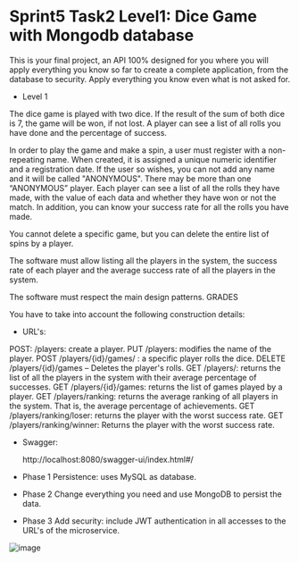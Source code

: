 # Sprint5 Task2 Level1:  Dice Game with Mongodb database

This is your final project, an API 100% designed for you where you will apply
everything you know so far to create a complete application, from
the database to security. Apply everything you know even what is not asked for.

- Level 1

The dice game is played with two dice. If the result of the sum of both dice is 7,
the game will be won, if not lost. A player can see a list of all rolls
you have done and the percentage of success.

In order to play the game and make a spin, a user must register with a non-repeating name. When created, it is assigned a
unique numeric identifier and a registration date. If the user so wishes, you can not add any name and it will be called
 "ANONYMOUS". There may be more than one “ANONYMOUS” player.
Each player can see a list of all the rolls they have made, with the value of each data and whether they have won or not
 the match. In addition, you can know your success rate for all the rolls you have made.

You cannot delete a specific game, but you can delete the entire list of spins by a player.

The software must allow listing all the players in the system, the success rate of each player and the average success rate of all the players in the system.

The software must respect the main design patterns.
GRADES

You have to take into account the following construction details:

- URL's:

POST: /players: create a player.
PUT /players: modifies the name of the player.
POST /players/{id}/games/ : a specific player rolls the dice.
DELETE /players/{id}/games – Deletes the player's rolls.
GET /players/: returns the list of all the players in the system with their average percentage of successes.
GET /players/{id}/games: returns the list of games played by a player.
GET /players/ranking: returns the average ranking of all players in the system. That is, the average percentage of achievements.
GET /players/ranking/loser: returns the player with the worst success rate.
GET /players/ranking/winner: Returns the player with the worst success rate.

 - Swagger:

   http://localhost:8080/swagger-ui/index.html#/


- Phase 1
Persistence: uses MySQL as database.
- Phase 2
Change everything you need and use MongoDB to persist the data.
- Phase 3
Add security: include JWT authentication in all accesses to the URL's of the microservice.

![image](https://user-images.githubusercontent.com/86018020/233841448-ffb4d4fb-b4c4-4cee-abda-ab36983d0ee2.png)

